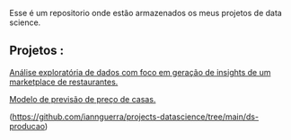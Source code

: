 Esse é um repositorio onde estão armazenados os meus projetos de data science.

## Projetos :
[Análise exploratória de dados com foco em geração de insights de um marketplace de restaurantes.](https://github.com/iannguerra/projects-datascience/tree/main/zomato_data_exploring)


[Modelo de previsão de preço de casas.](https://github.com/iannguerra/projects-datascience/tree/main/ds-producao)


(https://github.com/iannguerra/projects-datascience/tree/main/ds-producao)

